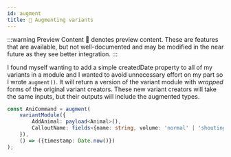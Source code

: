 ```yaml
---
id: augment
title: 🔮 Augmenting variants
---
```


:::warning Preview Content
🔮 denotes preview content. These are features that are available, but not well-documented and may be modified in the near future as they see better integration.
:::

I found myself wanting to add a simple createdDate property to all of my variants in a module and I wanted to avoid unnecessary effort on my part so I wrote `augment()`. It will return a version of the variant module with *wrapped* forms of the original variant creators. These new variant creators will take the same inputs, but their outputs will include the augmented types.


```typescript
const AniCommand = augment(
    variantModule({
        AddAnimal: payload<Animal>(),
        CalloutName: fields<{name: string, volume: 'normal' | 'shouting'}>(),
    }),
    () => ({timestamp: Date.now()})
);

```